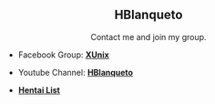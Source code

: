 
<h2 align="center">HBlanqueto</h2>
<p align="center">Contact me and join my group.</p>

- Facebook Group: <a href="https://www.facebook.com/groups/3401196263237743" target="_blank">**XUnix**</a>
- Youtube Channel: <a href="https://www.youtube.com/channel/UC0YtVu6kMueGLIZbqnkBNkw?view_as=subscriber" target="_blank">**HBlanqueto**</a>    

- **[Hentai List](https://www.youtube.com/watch?v=WQRObrOqXho)**
